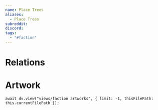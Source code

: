 ```yaml
---
name: Place Trees
aliases:
  - Place Trees
subreddit: 
discord: 
tags:
  - "#faction"
---
```

# Relations

# Artwork
```dataviewjs
await dv.view("views/faction artworks", { limit: -1, thisFilePath: this.currentFilePath });
```